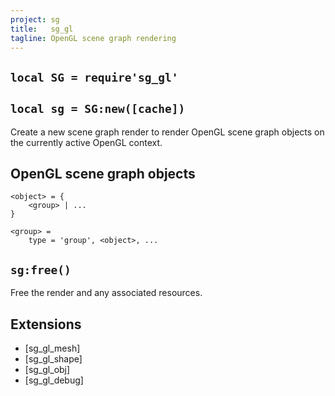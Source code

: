 ```yaml
---
project: sg
title:   sg_gl
tagline: OpenGL scene graph rendering
---
```


## `local SG = require'sg_gl'`

## `local sg = SG:new([cache])`

Create a new scene graph render to render OpenGL scene graph objects on the currently active OpenGL context.

## OpenGL scene graph objects

~~~{.lua}
<object> = {
	<group> | ...
}

<group> =
	type = 'group', <object>, ...

~~~

## `sg:free()`

Free the render and any associated resources.

## Extensions

  * [sg_gl_mesh]
  * [sg_gl_shape]
  * [sg_gl_obj]
  * [sg_gl_debug]
